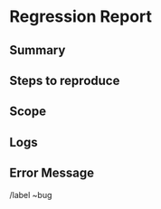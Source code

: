 <!--
	SPDX-FileCopyrightText: 2022 Slant Tech, Dylan Wadler <dwadler@slant.tech>
 
	SPDX-License-Identifier: GFDL-1.3-or-later
-->

# Regression Report

## Summary
<!-- Description of what is no longer working !-->

## Steps to reproduce
<!-- 
1. Step 1
2. Step 2
3. Step 3 !-->

## Scope
<!-- Issue tickets that are related to regression !
ex: #123+
-->

## Logs
<!-- Log output if any !-->

## Error Message
<!-- Any error messages if any !-->

/label ~bug
